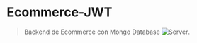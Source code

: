 # Ecommerce-JWT
> Backend de Ecommerce con Mongo Database
![Server](https://w7.pngwing.com/pngs/120/853/png-transparent-digital-marketing-e-commerce-web-development-online-shopping-omnichannel-marketing-company-service-retail.png).
